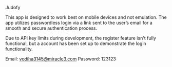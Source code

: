 Judofy

This app is designed to work best on mobile devices and not emulation.
The app utilizes passwordless login via a link sent to the user’s email for a smooth and secure authentication process.

Due to API key limits during development, the register feature isn't fully functional, but a account has been set up to demonstrate the login functionality.

Email: vodiha3145@miracle3.com
Password: 123123
